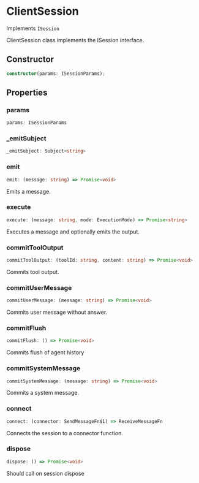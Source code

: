 # ClientSession

Implements `ISession`

ClientSession class implements the ISession interface.

## Constructor

```ts
constructor(params: ISessionParams);
```

## Properties

### params

```ts
params: ISessionParams
```

### _emitSubject

```ts
_emitSubject: Subject<string>
```

### emit

```ts
emit: (message: string) => Promise<void>
```

Emits a message.

### execute

```ts
execute: (message: string, mode: ExecutionMode) => Promise<string>
```

Executes a message and optionally emits the output.

### commitToolOutput

```ts
commitToolOutput: (toolId: string, content: string) => Promise<void>
```

Commits tool output.

### commitUserMessage

```ts
commitUserMessage: (message: string) => Promise<void>
```

Commits user message without answer.

### commitFlush

```ts
commitFlush: () => Promise<void>
```

Commits flush of agent history

### commitSystemMessage

```ts
commitSystemMessage: (message: string) => Promise<void>
```

Commits a system message.

### connect

```ts
connect: (connector: SendMessageFn$1) => ReceiveMessageFn
```

Connects the session to a connector function.

### dispose

```ts
dispose: () => Promise<void>
```

Should call on session dispose
